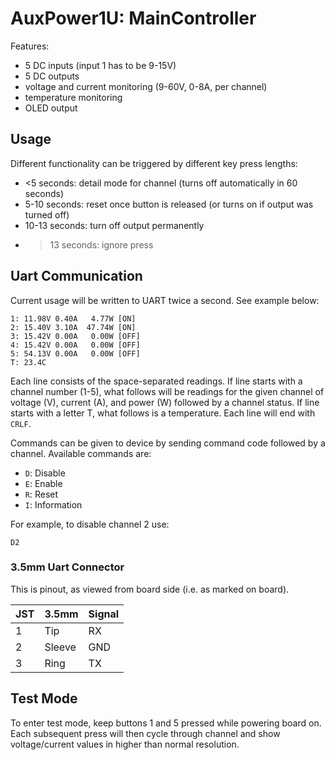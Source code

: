 # AuxPower1U: MainController

Features:
* 5 DC inputs (input 1 has to be 9-15V)
* 5 DC outputs
* voltage and current monitoring (9-60V, 0-8A, per channel)
* temperature monitoring
* OLED output


## Usage

Different functionality can be triggered by different key press lengths:
* <5 seconds:    detail mode for channel (turns off automatically in 60 seconds)
* 5-10 seconds:  reset once button is released (or turns on if output was turned off)
* 10-13 seconds: turn off output permanently
* >13 seconds:   ignore press


## Uart Communication

Current usage will be written to UART twice a second. See example below:

    1: 11.98V 0.40A   4.77W [ON]
    2: 15.40V 3.10A  47.74W [ON]
    3: 15.42V 0.00A   0.00W [OFF]
    4: 15.42V 0.00A   0.00W [OFF]
    5: 54.13V 0.00A   0.00W [OFF]
    T: 23.4C

Each line consists of the space-separated readings. If line starts with a
channel number (1-5), what follows will be readings for the given channel of
voltage (V), current (A), and power (W) followed by a channel status. If line
starts with a letter T, what follows is a temperature. Each line will end with
`CRLF`.

Commands can be given to device by sending command code followed by a channel.
Available commands are:
* `D`: Disable
* `E`: Enable
* `R`: Reset
* `I`: Information

For example, to disable channel 2 use:

    D2

### 3.5mm Uart Connector

This is pinout, as viewed from board side (i.e. as marked on board).

| JST | 3.5mm  | Signal |
|-----|--------|--------|
|  1  | Tip    | RX     |
|  2  | Sleeve | GND    |
|  3  | Ring   | TX     |


## Test Mode

To enter test mode, keep buttons 1 and 5 pressed while powering board on. Each
subsequent press will then cycle through channel and show voltage/current values
in higher than normal resolution.
